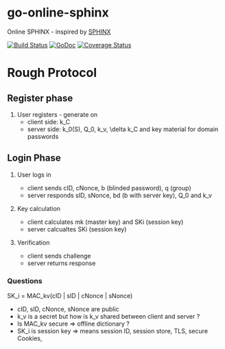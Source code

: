 # go-online-sphinx

Online SPHINX - inspired by [SPHINX](https://ieeexplore.ieee.org/document/7980050)

[![Build Status](https://travis-ci.com/LAtanassov/go-online-sphinx.svg?branch=master)](https://travis-ci.com/LAtanassov/go-online-sphinx)
[![GoDoc](https://godoc.org/github.com/LAtanassov/go-online-sphinx?status.svg)](https://godoc.org/github.com/LAtanassov/go-online-sphinx)
[![Coverage Status](https://coveralls.io/repos/github/LAtanassov/go-online-sphinx/badge.svg?branch=master)](https://coveralls.io/github/LAtanassov/go-online-sphinx?branch=master)

# Rough Protocol

## Register phase

1. User registers - generate on
   - client side: k_C
   - server side: k_0(S), Q_0, k_v, \delta k_C and key material for domain passwords

## Login Phase

1. User logs in

   - client sends cID, cNonce, b (blinded password), q (group)
   - server responds sID, sNonce, bd (b with server key), Q_0 and k_v

2. Key calculation

   - client calculates mk (master key) and SKi (session key)
   - server calcualtes SKi (session key)

3. Verification
   - client sends challenge
   - server returns response

### Questions

SK_i = MAC_kv(cID | sID | cNonce | sNonce)

- cID, sID, cNonce, sNonce are public
- k_v is a secret but how is k_v shared between client and server ?
- Is MAC_kv secure => offline dictionary ?
- SK_i is session key => means session ID, session store, TLS, secure Cookies,
